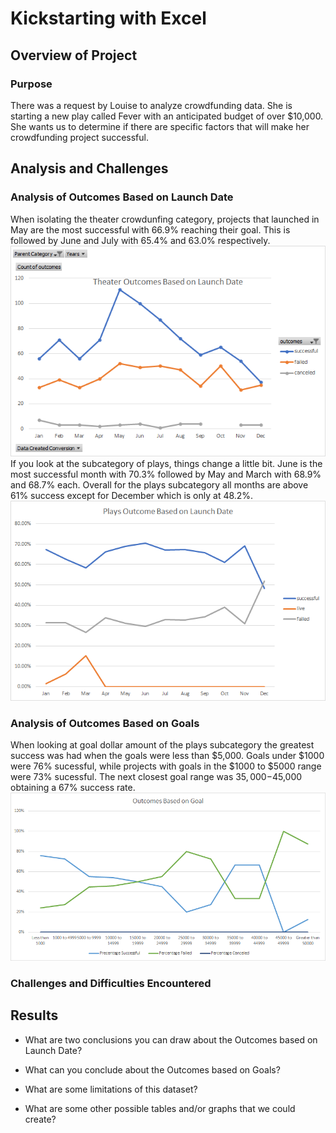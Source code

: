 # Kickstarting with Excel

## Overview of Project

### Purpose
There was a request by Louise to analyze crowdfunding data. She is starting a new play called Fever with an anticipated budget of over $10,000. She wants us to determine if there are specific factors that will make her crowdfunding project successful. 

## Analysis and Challenges

### Analysis of Outcomes Based on Launch Date
When isolating the theater crowdunfing category, projects that launched in May are the most successful with 66.9% reaching their goal. This is followed by June and July with 65.4% and 63.0% respectively. ![Chart](/Theater_Outcomes_vs_Launch.png)
If you look at the subcategory of plays, things change a little bit. June is the most successful month with 70.3% followed by May and March with 68.9% and 68.7% each. Overall for the plays subcategory all months are above 61% success except for December which is only at 48.2%. 
![Chart](/Plays_Outcomes_vs_Launch.png)

### Analysis of Outcomes Based on Goals
When looking at goal dollar amount of the plays subcategory the greatest success was had when the goals were less than $5,000. Goals under $1000 were 76% sucessful, while projects with goals in the $1000 to $5000 range were 73% sucessful. The next closest goal range was $35,000-$45,000 obtaining a 67% success rate. ![Chart](/Outcomes_vs_Goals.png) 

### Challenges and Difficulties Encountered

## Results

- What are two conclusions you can draw about the Outcomes based on Launch Date?

- What can you conclude about the Outcomes based on Goals?

- What are some limitations of this dataset?

- What are some other possible tables and/or graphs that we could create?

